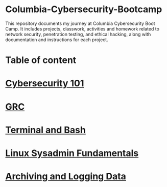 # Columbia-Cybersecurity-Bootcamp
This repository documents my journey at Columbia Cybersecurity Boot Camp. It includes projects, classwork, activities and homework related to network security, penetration testing, and ethical hacking, along with documentation and instructions for each project.


# Table of content 
# [Cybersecurity 101](https://github.com/Lodoelama/Columbia-Cybersecurity-Bootcamp/tree/main/Cybersecurity101)
# [GRC](https://github.com/Lodoelama/Columbia-Cybersecurity-Bootcamp/tree/main/GRC)
# [Terminal and Bash](https://github.com/Lodoelama/Columbia-Cybersecurity-Bootcamp/tree/main/Terminal%20and%20Bash)
# [Linux Sysadmin Fundamentals](https://github.com/Lodoelama/Columbia-Cybersecurity-Bootcamp/tree/main/Linux%20Sysadmin%20Fundamentals)
# [Archiving and Logging Data](https://github.com/Lodoelama/Columbia-Cybersecurity-Bootcamp/tree/main/Archiving%20and%20Logging%20Data)
